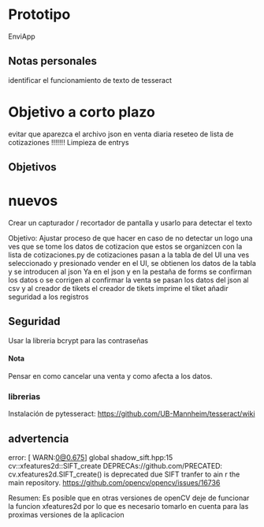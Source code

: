 # Prototipo

EnviApp

## Notas personales

identificar el funcionamiento de texto de tesseract

# Objetivo a corto plazo

evitar que aparezca el archivo json en venta diaria
reseteo de lista de cotizaziones !!!!!!!
Limpieza de entrys

## Objetivos

# nuevos
Crear un capturador / recortador de pantalla y usarlo para detectar el texto

Objetivo:
    Ajustar proceso de que hacer en caso de no detectar un logo
    una ves que se tome los datos de cotizacion que estos se organizcen con la lista de cotizaciones.py
    de cotizaciones pasan a la tabla de del UI
    una ves seleccionado y presionado vender en el UI, se obtienen los datos de la tabla y se introducen al json
    Ya en el json y en la pestaña de forms se confirman los datos o se corrigen
    al confirmar la venta se pasan los datos del json al csv y al creador de tikets
    el creador de tikets imprime el tiket
    añadir seguridad a los registros


## Seguridad 
Usar la libreria bcrypt para las contraseñas

#### Nota
Pensar en como cancelar una venta y como afecta a los datos.

### librerias

Instalación de pytesseract: https://github.com/UB-Mannheim/tesseract/wiki

## advertencia

error: [ WARN:0@0.675] global shadow_sift.hpp:15 cv::xfeatures2d::SIFT_create DEPRECAs://github.com/PRECATED: cv.xfeatures2d.SIFT_create() is deprecated due SIFT tranfer to ain r
the main repository. https://github.com/opencv/opencv/issues/16736 

Resumen: Es posible que en otras versiones de openCV deje de funcionar la funcion xfeatures2d por lo que es necesario tomarlo en cuenta para las proximas versiones de la aplicacion
